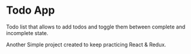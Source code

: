 # Todo App

 Todo list that allows to add todos and toggle them between complete and incomplete state.
 
 Another Simple project created to keep practicing React & Redux.
